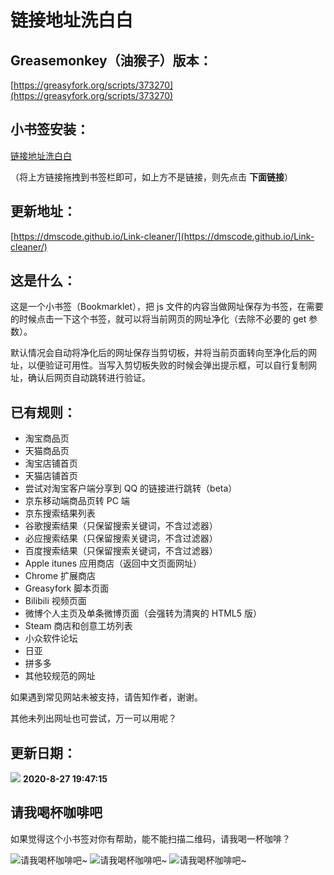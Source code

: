# 链接地址洗白白

## Greasemonkey（油猴子）版本：

[https://greasyfork.org/scripts/373270](https://greasyfork.org/scripts/373270)

## 小书签安装：

<a href="javascript:(function(){console.info('Version: 0.1.5');const rules={'www.bilibili.com':{testReg:/^http(?:s)?:\/\/www\.bilibili\.com\/video\/(av\d+).*$/i,replace:'https://www.bilibili.com/$1',query:['p'],hash:!0},'itunes.apple.com':{testReg:/^http(?:s)?:\/\/itunes\.apple\.com\/(?:\w{2}\/)?([^\/]+)\/(?:[^\/]+\/)?((?:id)\d+).*$/i,replace:'https://itunes.apple.com/cn/$1/$2'},'apps.apple.com':{testReg:/^http(?:s)?:\/\/apps\.apple\.com\/(?:\w{2}\/)?([^\/]+)\/(?:[^\/]+\/)?((?:id)\d+).*$/i,replace:'https://apps.apple.com/cn/$1/$2'},'microsoft.com/win10-store':{testReg:/^http(?:s)?:\/\/www\.microsoft\.com\/[a-zA-Z-]{2,5}\/p\/[\w-]+\/([a-z0-9]{12,})(?:[^a-z0-9].*|$)/i,replace:'https://www.microsoft.com/store/apps/$1'},'chrome.google.com/webstore':{testReg:/^http(?:s)?:\/\/chrome\.google\.com\/webstore\/detail\/[^\/]+\/([a-z]{32}).*/i,replace:'https://chrome.google.com/webstore/detail/$1'},'s.taobao.com':{testReg:/^http(?:s)?:\/\/s\.taobao\.com\/search.*$/i,replace:'https://s.taobao.com/search',query:['q']},'list.tmall.com':{testReg:/^http(?:s)?:\/\/list\.tmall\.com\/search_product\.htm.*$/i,replace:'https://list.tmall.com/search_product.htm',query:['q']},'item.taobao.com':{testReg:/^http(?:s)?:\/\/item\.taobao\.com\/item\.htm.*$/i,replace:'https://item.taobao.com/item.htm',query:['id']},'detail.tmall.com':{testReg:/^http(?:s)?:\/\/detail\.tmall\.com\/item\.htm.*$/i,replace:'https://detail.tmall.com/item.htm',query:['id']},'taobao/tmall.com/shop':{testReg:/^http(?:s)?:\/\/(\w+)\.(taobao|tmall)\.com\/shop\/view_shop\.htm.*$/i,replace:'https://$1.$2.com/'},'c.pc.qq.com':{testReg:/^http(?:s)?:\/\/c\.pc\.qq\.com\/middle.html\?.*pfurl=([^&]*)(?:&.*$|$)/i,replace:'$1',query:[],methods:['decodeUrl']},'item.m.jd.com':{testReg:/^http(?:s)?:\/\/item\.m\.jd\.com\/product\/(\d+)\.html(\?.*)?$/i,replace:'https://item.jd.com/$1.html'},'item.m.jd.com/ware/':{testReg:/^http(?:s)?:\/\/item\.m\.jd\.com\/ware\/view\.action\?.*wareId=(\d+).*$/i,replace:'https://item.jd.com/$1.html'},'search.jd.com':{testReg:/^http(?:s)?:\/\/search\.jd\.com\/Search\?.*$/i,query:['keyword','enc']},'re.jd.com':{testReg:/^http(?:s)?:\/\/re\.jd\.com\/cps\/item\/(\d+)\.html.*$/i,replace:'https://item.jd.com/$1.html'},'weibo.com/u':{testReg:/^http(?:s)?:\/\/(?:www\.)?weibo\.com\/u\/(\d+)(\?.*)?$/i,replace:'https://m.weibo.cn/$1'},'weibo.com':{testReg:/^http(?:s)?:\/\/(?:www\.)?weibo\.com\/(?:\d+)\/(\w+)(\?.*)?$/i,replace:'https://m.weibo.cn/status/$1'},'greasyfork.org/script/tabs':{testReg:/^http(?:s)?:\/\/(?:www\.)?greasyfork\.org\/(?:[\w-]*\/)?scripts\/(\d+)-[^//]*\/(code|versions|stats|derivatives|admin).*$/i,replace:'https://greasyfork.org/scripts/$1/$2',hash:!0},'greasyfork.org':{testReg:/^http(?:s)?:\/\/(?:www\.)?greasyfork\.org\/(?:[\w-]*\/)?(scripts|users)\/(\d+)-[^//]*$/i,replace:'https://greasyfork.org/$1/$2'},'greasyfork.org/script/discussions':{testReg:/^http(?:s)?:\/\/(?:www\.)?greasyfork\.org\/(?:[\w-]*\/)?scripts\/(\d+)-[^//]*\/discussions\/(\d+).*$/i,replace:'https://greasyfork.org/scripts/$1/discussions/$2',hash:!0},'store.steampowered.com|steamcommunity.com':{testReg:/^http(?:s)?:\/\/(store\.steampowered|steamcommunity)\.com\/app\/(\d+).*$/i,replace:'https://$1.com/app/$2'},'meta.appinn.com':{testReg:/^http(?:s)?:\/\/meta\.appinn\.net\/t(?:\/[^/]*)*?\/(\d+)(\/.*$|$)/i,replace:'https://meta.appinn.net/t/$1'},'amazon.co.jp':{testReg:/^http(?:s)?:\/\/(?:www\.)?amazon\.co\.jp\/([^\/]+)\/dp\/(\w+)\/.*$/i,replace:'https://www.amazon.co.jp/$1/dp/$2'},'yangkeduo.com':{testReg:/^http(?:s)?:\/\/mobile\.yangkeduo\.com\/goods.html\?.*$/i,query:['goods_id']},other:{testReg:/^(http(?:s)?:\/\/[^?#]*)[?#].*$/i,query:['id','tid','uid','q','wd','query','keyword']}};const pureUrl=function(url=window.location.href){const hash=url.replace(/^[^#]*(#.*)?$/,'$1'),base=url.replace(/(\?|#).*$/,'');let pureUrl=url;const getQueryString=function(key){let ret=url.match(new RegExp('(?:\\?|&)('+key+'=[^?#&]*)','i'));return null===ret?'':ret[1]},methods={decodeUrl:function(url){return decodeURIComponent(url)}};for(let i in rules){let rule=rules[i],reg=rule.testReg,replace=rule.replace;if(reg.test(url)){let newQuerys='';void 0!==rule.query&&rule.query.length>0&&rule.query.map(query=>{const ret=getQueryString(query);''!==ret&&(newQuerys+=(newQuerys.length?'&':'?')+ret)}),newQuerys+=void 0!==rule.hash&&rule.hash?hash:'',pureUrl=(void 0===replace?base:url.replace(reg,replace))+newQuerys,void 0!==rule.methods&&rule.methods.length>0&&rule.methods.map(methodName=>{pureUrl=methods[methodName](pureUrl)});break}}return pureUrl}();let newnode=document.createElement('input');newnode.id='pure-url-for-copy',newnode.value=pureUrl,document.body.appendChild(newnode);let copyinput=document.getElementById('pure-url-for-copy');copyinput.select();try{document.execCommand('copy');window.location.href===pureUrl?window.location.reload():window.location.href=pureUrl}catch(err){null!=prompt('净化后的网址是：',pureUrl)&&(window.location.href=pureUrl)}document.body.removeChild(copyinput)})();">链接地址洗白白</a>

（将上方链接拖拽到书签栏即可，如上方不是链接，则先点击 **下面链接**）

## 更新地址：

[https://dmscode.github.io/Link-cleaner/](https://dmscode.github.io/Link-cleaner/)

## 这是什么：

这是一个小书签（Bookmarklet），把 js 文件的内容当做网址保存为书签，在需要的时候点击一下这个书签，就可以将当前网页的网址净化（去除不必要的 get 参数）。

默认情况会自动将净化后的网址保存当剪切板，并将当前页面转向至净化后的网址，以便验证可用性。当写入剪切板失败的时候会弹出提示框，可以自行复制网址，确认后网页自动跳转进行验证。

## 已有规则：

- 淘宝商品页
- 天猫商品页
- 淘宝店铺首页
- 天猫店铺首页
- 尝试对淘宝客户端分享到 QQ 的链接进行跳转（beta）
- 京东移动端商品页转 PC 端
- 京东搜索结果列表
- 谷歌搜索结果（只保留搜索关键词，不含过滤器）
- 必应搜索结果（只保留搜索关键词，不含过滤器）
- 百度搜索结果（只保留搜索关键词，不含过滤器）
- Apple itunes 应用商店（返回中文页面网址）
- Chrome 扩展商店
- Greasyfork 脚本页面
- Bilibili 视频页面
- 微博个人主页及单条微博页面（会强转为清爽的 HTML5 版）
- Steam 商店和创意工坊列表
- 小众软件论坛
- 日亚
- 拼多多
- 其他较规范的网址

如果遇到常见网站未被支持，请告知作者，谢谢。

其他未列出网址也可尝试，万一可以用呢？

## 更新日期：

![](https://img.shields.io/badge/Version-0.1.6-blue?style=for-the-badge) **2020-8-27 19:47:15**

## 请我喝杯咖啡吧

如果觉得这个小书签对你有帮助，能不能扫描二维码，请我喝一杯咖啡？

![请我喝杯咖啡吧~](./Greasemonkey/images/AliPay-360.png)
![请我喝杯咖啡吧~](./Greasemonkey/images/WePay-360.png)
![请我喝杯咖啡吧~](./Greasemonkey/images/QQPay-360.png)
